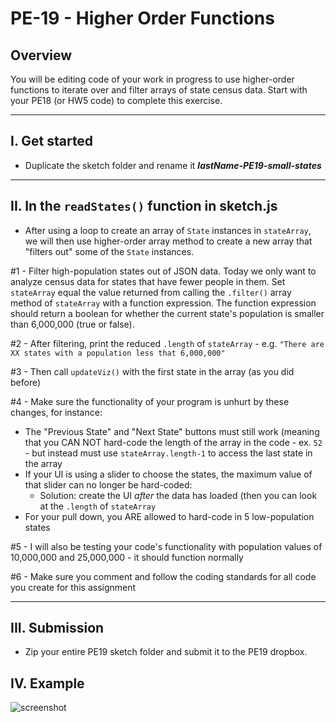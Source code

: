 # PE-19 - Higher Order Functions


## Overview
You will be editing code of your work in progress to use higher-order functions to iterate over and filter arrays of state census data. Start with your PE18 (or HW5 code) to complete this exercise. 

<hr>

## I. Get started

- Duplicate the sketch folder and rename it ***lastName-PE19-small-states***

<hr>

## II. In the `readStates()` function in **sketch.js**

- After using a loop to create an array of `State` instances in `stateArray`, we will then use higher-order array method to create a new array that "filters out" some of the `State` instances.

#1 - Filter high-population states out of JSON data. Today we only want to analyze census data for states that have fewer people in them. Set `stateArray` equal the value returned from calling the `.filter()` array method of `stateArray` with a function expression. The function expression should return a boolean for whether the current state's population is smaller than 6,000,000 (true or false).

#2 - After filtering, print the reduced `.length` of `stateArray` - e.g. `"There are  XX states with a population less that 6,000,000"`

#3 - Then call `updateViz()` with the first state in the array (as you did before)

#4 - Make sure the functionality of your program is unhurt by these changes, for instance:

  - The "Previous State" and "Next State" buttons must still work (meaning that you CAN NOT hard-code the length of the array in the code - ex. `52` - but instead must use `stateArray.length-1` to access the last state in the array
  - If your UI is using a slider to choose the states, the maximum value of that slider can no longer be hard-coded:
    - Solution: create the UI *after* the data has loaded (then you can look at the `.length` of `stateArray`
  - For your pull down, you ARE allowed to hard-code in 5 low-population states

#5 - I will also be testing your code's functionality with population values of 10,000,000 and 25,000,000 - it should function normally

#6 - Make sure you comment and follow the coding standards for all code you create for this assignment

<hr>

## III. Submission
- Zip your entire PE19 sketch folder and submit it to the PE19  dropbox.


## IV. Example

![screenshot](./_images/)

